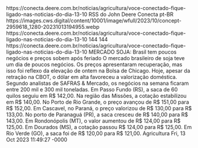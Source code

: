 <rss xmlns:atom="http://www.w3.org/2005/Atom" xmlns:media="http://search.yahoo.com/mrss/" version="2.0">
<channel>
<title>John Deere Conecta</title>
<link>https://conecta.deere.com.br/noticias/agricultura/voce-conectado-fique-ligado-nas-noticias-do-dia-13-10</link>
<description>RSS do John Deere Conecta</description>
<language>pt-BR</language>
<image>
<url>https://images.cws.digital/content/10001/image/wfull/2023/10/concept-2959618_1280-20231013194955.webp</url>
<title>Você Conectado</title>
<link>https://conecta.deere.com.br/noticias/agricultura/voce-conectado-fique-ligado-nas-noticias-do-dia-13-10</link>
<width>144</width>
<height>144</height>
</image>
<item>
<title>VOCÊ CONECTADO: Fique ligado nas notícias do dia (13/10)</title>
<link>https://conecta.deere.com.br/noticias/agricultura/voce-conectado-fique-ligado-nas-noticias-do-dia-13-10</guid>
<description>
MERCADO SOJA: Brasil tem poucos negócios e preços sobem após feriado
O mercado brasileiro de soja teve um dia de poucos negócios. Os preços apresentaram recuperação, mas isso foi reflexo da elevação de ontem na Bolsa de Chicago. Hoje, apesar da retração na CBOT, o dólar em alta favoreceu a valorização doméstica. Segundo analistas de SAFRAS & Mercado, os negócios na semana ficaram entre 200 mil e 300 mil toneladas. Em Passo Fundo (RS), a saca de 60 quilos seguiu em R$ 142,00. Na região das Missões, a cotação estabilizou em R$ 140,00. No Porto de Rio Grande, o preço avançou de R$ 151,00 para R$ 152,00. Em Cascavel, no Paraná, o preço valorizou de R$ 130,00 para R$ 133,00. No porto de Paranaguá (PR), a saca cresceu de R$ 140,00 para R$ 143,00. Em Rondonópolis (MT), o valor aumentou de R$ 124,00 para R$ 125,00. Em Dourados (MS), a cotação passou R$ 124,00 para R$ 125,00. Em Rio Verde (GO), a saca foi de R$ 120,00 para R$ 121,00.
</description>
<media:content url="https://images.cws.digital/content/10001/image/wfull/2023/10/concept-2959618_1280-20231013194955.webp" medium="image"/>
<category>Agricultura</category>
<pubDate>Fri, 13 Oct 2023 11:49:27 -0000</pubDate>
</item>
</channel>
</rss>
